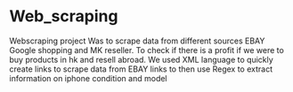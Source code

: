 # Web_scraping
 Webscraping project
Was to scrape data from different sources EBAY Google shopping and MK reseller.
To check if there is a profit if we were to buy products in hk and resell abroad.
We used XML language to quickly create links to scrape data from EBAY links to then use Regex to extract information on iphone condition and model
